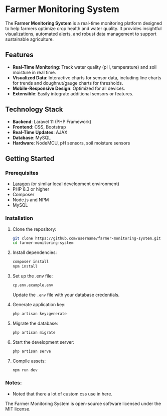 # Farmer Monitoring System

The **Farmer Monitoring System** is a real-time monitoring platform designed to help farmers optimize crop health and water quality. It provides insightful visualizations, automated alerts, and robust data management to support sustainable agriculture.


## Features

- **Real-Time Monitoring**: Track water quality (pH, temperature) and soil moisture in real time.
- **Visualized Data**: Interactive charts for sensor data, including line charts for trends and doughnut/gauge charts for thresholds.
- **Mobile-Responsive Design**: Optimized for all devices.
- **Extensible**: Easily integrate additional sensors or features.

## Technology Stack

- **Backend**: Laravel 11 (PHP Framework)
- **Frontend**: CSS, Bootstrap
- **Real-Time Updates**: AJAX
- **Database**: MySQL
- **Hardware**: NodeMCU, pH sensors, soil moisture sensors

## Getting Started

### Prerequisites

- [Laragon](https://laragon.org/) (or similar local development environment)
- PHP 8.3 or higher
- Composer
- Node.js and NPM
- MySQL

### Installation

1. Clone the repository:
   ```bash
   git clone https://github.com/username/farmer-monitoring-system.git
   cd farmer-monitoring-system

2. Install dependencies:
   ```bash
   composer install
   npm install
   ```

3. Set up the .env file:
   ```bash
   cp.env.example.env
   ```
   Update the `.env` file with your database credentials.

4. Generate application key:
   ```bash
   php artisan key:generate
   ```
5. Migrate the database:
   ```bash
   php artisan migrate
   ```
6. Start the development server:
   ```bash
   php artisan serve
   ```

7. Compile assets:
   ```bash
   npm run dev
   ```
   
### Notes:
- Noted that there a lot of custom css use in here.

The Farmer Monitoring System is open-source software licensed under the MIT license.


